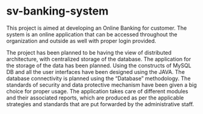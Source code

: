 # sv-banking-system
This project is aimed at developing an Online Banking for customer. The system is an online application that can be accessed throughout the organization and outside as well with proper login provided.

The project has been planned to be having the view of distributed architecture, with centralized storage of the database. The application for the storage of the data has been planned. Using the constructs of MySQL DB and all the user interfaces have been designed using the JAVA. The database connectivity is planned using the “Database” methodology. The standards of security and data protective mechanism have been given a big choice for proper usage. The application takes care of different modules and their associated reports, which are produced as per the applicable strategies and standards that are put forwarded by the administrative staff.
